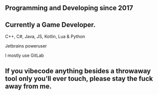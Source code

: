 ## Programming and Developing since 2017
## Currently a Game Developer.


C++, C#, Java, JS, Kotlin, Lua & Python

Jetbrains poweruser

I mostly use GitLab

## If you vibecode anything besides a throwaway tool only you’ll ever touch, please stay the fuck away from me.
